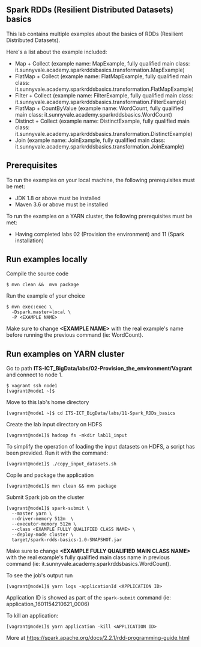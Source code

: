 
## Spark RDDs (Resilient Distributed Datasets) basics

This lab contains multiple examples about the basics of RDDs (Resilient Distributed Datasets).

Here's a list about the example included:

- Map + Collect (example name: MapExample, fully qualified main class: it.sunnyvale.academy.sparkrddsbasics.transformation.MapExample)
- FlatMap + Collect  (example name: FlatMapExample, fully qualified main class: it.sunnyvale.academy.sparkrddsbasics.transformation.FlatMapExample)
- Filter + Collect  (example name: FilterExample, fully qualified main class: it.sunnyvale.academy.sparkrddsbasics.transformation.FilterExample)
- FlatMap + CountByValue (example name: WordCount, fully qualified main class: it.sunnyvale.academy.sparkrddsbasics.WordCount)
- Distinct + Collect  (example name: DistinctExample, fully qualified main class: it.sunnyvale.academy.sparkrddsbasics.transformation.DistinctExample)
- Join (example name: JoinExample, fully qualified main class: it.sunnyvale.academy.sparkrddsbasics.transformation.JoinExample)


## Prerequisites

To run the examples on your local machine, the following prerequisites must be met:

- JDK 1.8 or above must be installed
- Maven 3.6 or above must be installed

To run the examples on a YARN cluster, the following prerequisites must be met:

- Having completed labs 02 (Provision the environment) and 11 (Spark installation)

## Run examples locally

Compile the source code

```console
$ mvn clean &&  mvn package
```

Run the example of your choice

```console
$ mvn exec:exec \
  -Dspark.master=local \
  -P <EXAMPLE NAME>
```

Make sure to change **\<EXAMPLE NAME\>** with the real example's name before running the previous command (ie: WordCount).

## Run examples on YARN cluster

Go to path **ITS-ICT_BigData/labs/02-Provision_the_environment/Vagrant** and connect to node 1.

```console
$ vagrant ssh node1 
[vagrant@node1 ~]$ 
```

Move to this lab's home directory

```console
[vagrant@node1 ~]$ cd ITS-ICT_BigData/labs/11-Spark_RDDs_basics
```

Create the lab input directory on HDFS

```console
[vagrant@node1]$ hadoop fs -mkdir lab11_input
```

To simplify the operation of loading the input datasets on HDFS, a script has been provided. Run it with the command:

```console
[vagrant@node1]$ ./copy_input_datasets.sh 
```

Copile and package the application

```console
[vagrant@node1]$ mvn clean && mvn package
```

Submit Spark job on the cluster

```console
[vagrant@node1]$ spark-submit \
  --master yarn \
  --driver-memory 512m  \
  --executor-memory 512m \
  --class <EXAMPLE FULLY QUALIFIED CLASS NAME> \
  --deploy-mode cluster \
  target/spark-rdds-basics-1.0-SNAPSHOT.jar 
```

Make sure to change **\<EXAMPLE FULLY QUALIFIED MAIN CLASS NAME\>** with the real example's fully qualified main class name in previous command (ie: it.sunnyvale.academy.sparkrddsbasics.WordCount).

To see the job's output run

```console
[vagrant@node1]$ yarn logs -applicationId <APPLICATION ID>
```

Application ID is showed as part of the `spark-submit` command (ie: application_1601154210621_0006)

To kill an application:

```console
[vagrant@node1]$ yarn application -kill <APPLICATION ID>
```

More at https://spark.apache.org/docs/2.2.1/rdd-programming-guide.html


